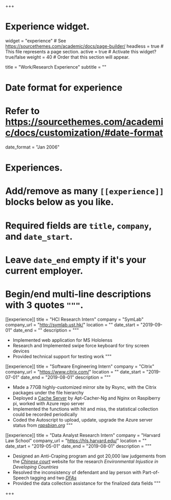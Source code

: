 +++
# Experience widget.
widget = "experience"  # See https://sourcethemes.com/academic/docs/page-builder/
headless = true  # This file represents a page section.
active = true  # Activate this widget? true/false
weight = 40  # Order that this section will appear.

title = "Work/Research Experience"
subtitle = ""

# Date format for experience
#   Refer to https://sourcethemes.com/academic/docs/customization/#date-format
date_format = "Jan 2006"

# Experiences.
#   Add/remove as many `[[experience]]` blocks below as you like.
#   Required fields are `title`, `company`, and `date_start`.
#   Leave `date_end` empty if it's your current employer.
#   Begin/end multi-line descriptions with 3 quotes `"""`.
[[experience]]
  title = "HCI Research Intern"
  company = "SymLab"
  company_url = "http://symlab.ust.hk/"
  location = ""
  date_start = "2019-09-01"
  date_end = ""
  description = """
  * Implemented web application for MS Hololenss
  * Research and Implemented swipe force keyboard for tiny screen devices
  * Provided technical support for testing work
  """

[[experience]]
  title = "Software Engineering Intern"
  company = "Citrix"
  company_url = "https://www.citrix.com/"
  location = ""
  date_start = "2019-07-01"
  date_end = "2019-08-01"
  description = """
  * Made a 77GB highly-customized mirror site by Rsync, with the Citrix packages under the file hierarchy
  * Deployed a [Cache Server](https://www.youtube.com/watch?v=slrZdMhYvOg) by Apt-Cacher-Ng and Nginx on Raspiberry pi, worked with Azure repo server
  * Implemented the functions with hit and miss, the statistical collection could be recorded periodically
  * Coded the Autoscript to upload, update, upgrade the Azure server status from *[rapsbian.org](https://www.raspbian.org/)*
  """

[[experience]]
  title = "Data Analyst Research Intern"
  company = "Harvard Law School"
  company_url = "https://hls.harvard.edu/"
  location = ""
  date_start = "2019-05-01"
  date_end = "2019-08-01"
  description = """
  * Designed an Anti-Craping program and got 20,000 law judgements from the *[Chinese court](http://wenshu.court.gov.cn/)* website for the research *Environmental Injustice in Developing Countries*
  * Resolved the inconsistency of defendant and lay person with Part-of-Speech tagging and two *[DFAs](https://bravopan.github.io/court_DFAs.jpg)*
  * Provided the data collection assistance for the finalized data fields
  """


+++
